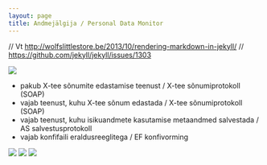 ```yaml
---
layout: page
title: Andmejälgija / Personal Data Monitor
---
```


// Vt http://wolfslittlestore.be/2013/10/rendering-markdown-in-jekyll/
// https://github.com/jekyll/jekyll/issues/1303

<img src='{{ site.url }}/img/Extractor.svg'>

- pakub X-tee sõnumite edastamise teenust / X-tee sõnumiprotokoll (SOAP)
- vajab teenust, kuhu X-tee sõnum edastada / X-tee sõnumiprotokoll (SOAP)
- vajab teenust, kuhu isikuandmete kasutamise metaandmed salvestada / AS salvestusprotokoll
- vajab konfifaili eraldusreeglitega / EF konfivorming 

<img src='{{ site.url }}/img/Logger.svg'>

<img src='{{ site.url }}/img/Verifier.svg'>

<img src='{{ site.url }}/img/Presenter.svg'>




